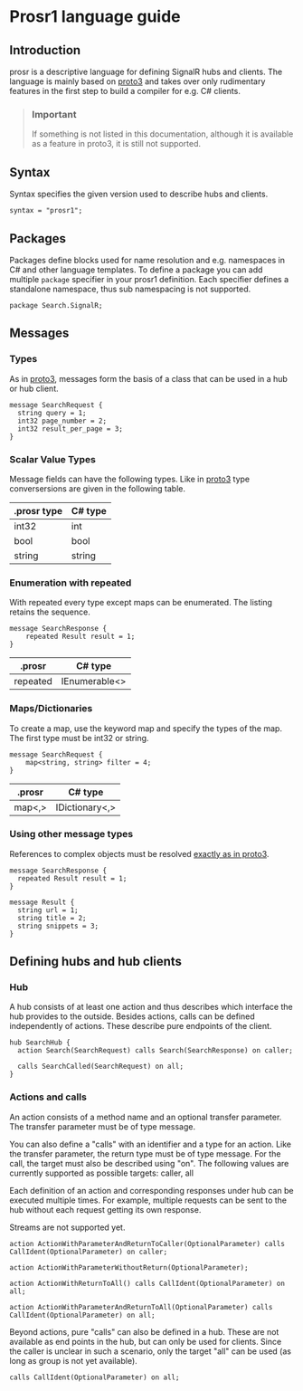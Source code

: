 # Prosr1 language guide

## Introduction

prosr is a descriptive language for defining SignalR hubs and clients. The language is mainly based on [proto3](https://developers.google.com/protocol-buffers/docs/proto3) and takes over only rudimentary features in the first step to build a compiler for e.g. C# clients.

> ### Important
>
> If something is not listed in this documentation, although it is available as a feature in proto3, it is still not supported.

## Syntax

Syntax specifies the given version used to describe hubs and clients.

```prosr1
syntax = "prosr1";
```

## Packages

Packages define blocks used for name resolution and e.g. namespaces in C# and other language templates. To define a package you can add multiple `package` specifier in your prosr1 definition. Each specifier defines a standalone namespace, thus sub namespacing is not supported.

```prosr1
package Search.SignalR;
```

## Messages

### Types

As in [proto3](https://developers.google.com/protocol-buffers/docs/proto3#simple), messages form the basis of a class that can be used in a hub or hub client.

```prosr1
message SearchRequest {
  string query = 1;
  int32 page_number = 2;
  int32 result_per_page = 3;
}
```

### Scalar Value Types

Message fields can have the following types. Like in [proto3](https://developers.google.com/protocol-buffers/docs/proto3#scalar) type conversersions are given in the following table.

|.prosr type | C# type |
|---|---|
| int32 | int |
| bool | bool |
| string | string |

### Enumeration with repeated

With repeated every type except maps can be enumerated. The listing retains the sequence.

```prosr1
message SearchResponse {
    repeated Result result = 1;
}
```

|.prosr | C# type |
|---|---|
| repeated | IEnumerable<> |

### Maps/Dictionaries

To create a map, use the keyword map and specify the types of the map. The first type must be int32 or string.

```prosr1
message SearchRequest {
    map<string, string> filter = 4;
}
```

|.prosr | C# type |
|---|---|
| map<,> | IDictionary<,> |

### Using other message types

References to complex objects must be resolved [exactly as in proto3](https://developers.google.com/protocol-buffers/docs/proto3#other).

```prosr1
message SearchResponse {
  repeated Result result = 1;
}

message Result {
  string url = 1;
  string title = 2;
  string snippets = 3;
}
```

## Defining hubs and hub clients

### Hub

A hub consists of at least one action and thus describes which interface the hub provides to the outside. Besides actions, calls can be defined independently of actions. These describe pure endpoints of the client.

```prosr1
hub SearchHub {
  action Search(SearchRequest) calls Search(SearchResponse) on caller;

  calls SearchCalled(SearchRequest) on all;
}
```

### Actions and calls

An action consists of a method name and an optional transfer parameter. The transfer parameter must be of type message.

You can also define a "calls" with an identifier and a type for an action. Like the transfer parameter, the return type must be of type message. For the call, the target must also be described using "on".
The following values are currently supported as possible targets: caller, all

Each definition of an action and corresponding responses under hub can be executed multiple times. For example, multiple requests can be sent to the hub without each request getting its own response.

Streams are not supported yet.

```prosr1
action ActionWithParameterAndReturnToCaller(OptionalParameter) calls CallIdent(OptionalParameter) on caller;

action ActionWithParameterWithoutReturn(OptionalParameter);

action ActionWithReturnToAll() calls CallIdent(OptionalParameter) on all;

action ActionWithParameterAndReturnToAll(OptionalParameter) calls CallIdent(OptionalParameter) on all;
```

Beyond actions, pure "calls" can also be defined in a hub. These are not available as end points in the hub, but can only be used for clients. Since the caller is unclear in such a scenario, only the target "all" can be used (as long as group is not yet available).

```prosr1
calls CallIdent(OptionalParameter) on all;
```
